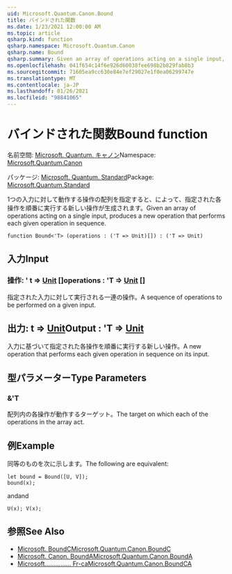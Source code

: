 ```yaml
---
uid: Microsoft.Quantum.Canon.Bound
title: バインドされた関数
ms.date: 1/23/2021 12:00:00 AM
ms.topic: article
qsharp.kind: function
qsharp.namespace: Microsoft.Quantum.Canon
qsharp.name: Bound
qsharp.summary: Given an array of operations acting on a single input, produces a new operation that performs each given operation in sequence.
ms.openlocfilehash: 041f654c14f6e926d60038fee698b2b829fab8b3
ms.sourcegitcommit: 71605ea9cc630e84e7ef29027e1f0ea06299747e
ms.translationtype: MT
ms.contentlocale: ja-JP
ms.lasthandoff: 01/26/2021
ms.locfileid: "98841065"
---
```

# <a name="bound-function"></a><span data-ttu-id="64d8a-102">バインドされた関数</span><span class="sxs-lookup"><span data-stu-id="64d8a-102">Bound function</span></span>

<span data-ttu-id="64d8a-103">名前空間: [Microsoft. Quantum. キャノン](xref:Microsoft.Quantum.Canon)</span><span class="sxs-lookup"><span data-stu-id="64d8a-103">Namespace: [Microsoft.Quantum.Canon](xref:Microsoft.Quantum.Canon)</span></span>

<span data-ttu-id="64d8a-104">パッケージ: [Microsoft. Quantum. Standard](https://nuget.org/packages/Microsoft.Quantum.Standard)</span><span class="sxs-lookup"><span data-stu-id="64d8a-104">Package: [Microsoft.Quantum.Standard](https://nuget.org/packages/Microsoft.Quantum.Standard)</span></span>


<span data-ttu-id="64d8a-105">1つの入力に対して動作する操作の配列を指定すると、によって、指定された各操作を順番に実行する新しい操作が生成されます。</span><span class="sxs-lookup"><span data-stu-id="64d8a-105">Given an array of operations acting on a single input, produces a new operation that performs each given operation in sequence.</span></span>

```qsharp
function Bound<'T> (operations : ('T => Unit)[]) : ('T => Unit)
```


## <a name="input"></a><span data-ttu-id="64d8a-106">入力</span><span class="sxs-lookup"><span data-stu-id="64d8a-106">Input</span></span>

### <a name="operations--t--unit-"></a><span data-ttu-id="64d8a-107">操作: ' t => [Unit](xref:microsoft.quantum.lang-ref.unit) []</span><span class="sxs-lookup"><span data-stu-id="64d8a-107">operations : 'T => [Unit](xref:microsoft.quantum.lang-ref.unit) []</span></span>

<span data-ttu-id="64d8a-108">指定された入力に対して実行される一連の操作。</span><span class="sxs-lookup"><span data-stu-id="64d8a-108">A sequence of operations to be performed on a given input.</span></span>



## <a name="output--t--unit"></a><span data-ttu-id="64d8a-109">出力: t => [Unit](xref:microsoft.quantum.lang-ref.unit)</span><span class="sxs-lookup"><span data-stu-id="64d8a-109">Output : 'T => [Unit](xref:microsoft.quantum.lang-ref.unit)</span></span> 

<span data-ttu-id="64d8a-110">入力に基づいて指定された各操作を順番に実行する新しい操作。</span><span class="sxs-lookup"><span data-stu-id="64d8a-110">A new operation that performs each given operation in sequence on its input.</span></span>

## <a name="type-parameters"></a><span data-ttu-id="64d8a-111">型パラメーター</span><span class="sxs-lookup"><span data-stu-id="64d8a-111">Type Parameters</span></span>

### <a name="t"></a><span data-ttu-id="64d8a-112">&</span><span class="sxs-lookup"><span data-stu-id="64d8a-112">'T</span></span>

<span data-ttu-id="64d8a-113">配列内の各操作が動作するターゲット。</span><span class="sxs-lookup"><span data-stu-id="64d8a-113">The target on which each of the operations in the array act.</span></span>

## <a name="example"></a><span data-ttu-id="64d8a-114">例</span><span class="sxs-lookup"><span data-stu-id="64d8a-114">Example</span></span>

<span data-ttu-id="64d8a-115">同等のものを次に示します。</span><span class="sxs-lookup"><span data-stu-id="64d8a-115">The following are equivalent:</span></span>

```qsharp
let bound = Bound([U, V]);
bound(x);
```

<span data-ttu-id="64d8a-116">and</span><span class="sxs-lookup"><span data-stu-id="64d8a-116">and</span></span>

```qsharp
U(x); V(x);
```

## <a name="see-also"></a><span data-ttu-id="64d8a-117">参照</span><span class="sxs-lookup"><span data-stu-id="64d8a-117">See Also</span></span>

- [<span data-ttu-id="64d8a-118">Microsoft. BoundC</span><span class="sxs-lookup"><span data-stu-id="64d8a-118">Microsoft.Quantum.Canon.BoundC</span></span>](xref:Microsoft.Quantum.Canon.BoundC)
- [<span data-ttu-id="64d8a-119">Microsoft. Canon. BoundA</span><span class="sxs-lookup"><span data-stu-id="64d8a-119">Microsoft.Quantum.Canon.BoundA</span></span>](xref:Microsoft.Quantum.Canon.BoundA)
- [<span data-ttu-id="64d8a-120">Microsoft............... Fr-ca</span><span class="sxs-lookup"><span data-stu-id="64d8a-120">Microsoft.Quantum.Canon.BoundCA</span></span>](xref:Microsoft.Quantum.Canon.BoundCA)